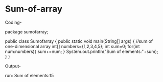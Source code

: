 # Sum-of-array

Coding-

package sumofarray;

public class Sumofarray {
    public static void main(String[] args) {
        //sum of one-dimensional array
        int[] numbers={1,2,3,4,5};
        int sum=0;
        for(int num:numbers){
            sum+=num;
        }
        System.out.println("Sum of elements:"+sum);  
    }
}


Output-

run:
Sum of elements:15
